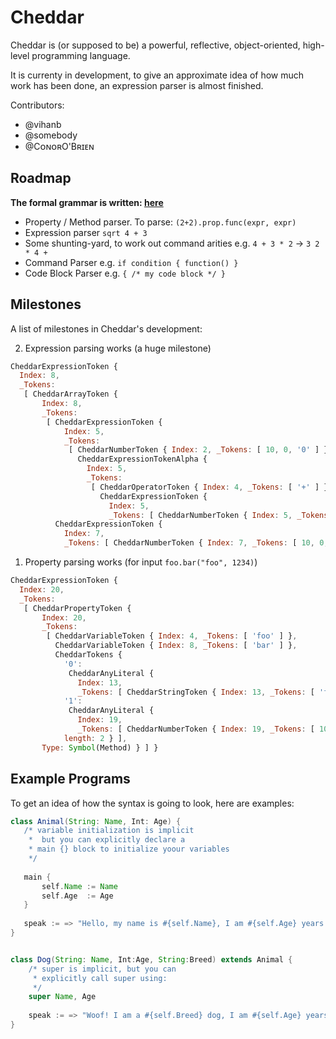 # Cheddar

Cheddar is (or supposed to be) a powerful, reflective, object-oriented, high-level programming language.

It is currenty in development, to give an approximate idea of how much work has been done, an expression parser is almost finished.

Contributors:

 - @vihanb
 - @somebody
 - @CᴏɴᴏʀO'Bʀɪᴇɴ
 
## Roadmap

**The formal grammar is written: [here](https://github.com/vihanb/Cheddar/blob/master/Grammar.md)**

 - Property / Method parser. To parse: `(2+2).prop.func(expr, expr)`
 - Expression parser `sqrt 4 + 3`
 - Some shunting-yard, to work out command arities e.g. `4 + 3 * 2` -> `3 2 * 4 +`
 - Command Parser e.g. `if condition { function() }`
 - Code Block Parser e.g. `{ /* my code block */ }`


## Milestones

A list of milestones in Cheddar's development:

 2. Expression parsing works (a huge milestone)
```js
CheddarExpressionToken {
  Index: 8,
  _Tokens: 
   [ CheddarArrayToken {
       Index: 8,
       _Tokens: 
        [ CheddarExpressionToken {
            Index: 5,
            _Tokens: 
             [ CheddarNumberToken { Index: 2, _Tokens: [ 10, 0, '0' ] },
               CheddarExpressionTokenAlpha {
                 Index: 5,
                 _Tokens: 
                  [ CheddarOperatorToken { Index: 4, _Tokens: [ '+' ] },
                    CheddarExpressionToken {
                      Index: 5,
                      _Tokens: [ CheddarNumberToken { Index: 5, _Tokens: [ 10, 0, '1' ] } ] } ] } ] },
          CheddarExpressionToken {
            Index: 7,
            _Tokens: [ CheddarNumberToken { Index: 7, _Tokens: [ 10, 0, '2' ] } ] } ] } ] }

```
 1. Property parsing works (for input `foo.bar("foo", 1234)`)
```js
CheddarExpressionToken {
  Index: 20,
  _Tokens: 
   [ CheddarPropertyToken {
       Index: 20,
       _Tokens: 
        [ CheddarVariableToken { Index: 4, _Tokens: [ 'foo' ] },
          CheddarVariableToken { Index: 8, _Tokens: [ 'bar' ] },
          CheddarTokens {
            '0': 
             CheddarAnyLiteral {
               Index: 13,
               _Tokens: [ CheddarStringToken { Index: 13, _Tokens: [ 'foo' ] } ] },
            '1': 
             CheddarAnyLiteral {
               Index: 19,
               _Tokens: [ CheddarNumberToken { Index: 19, _Tokens: [ 10, 0, '1234' ] } ] },
            length: 2 } ],
       Type: Symbol(Method) } ] }
```

## Example Programs

To get an idea of how the syntax is going to look, here are examples:

```groovy
class Animal(String: Name, Int: Age) {
   /* variable initialization is implicit
    *  but you can explicitly declare a
    * main {} block to initialize yoour variables
    */
   
   main {
       self.Name := Name
       self.Age  := Age
   }
   
   speak := => "Hello, my name is #{self.Name}, I am #{self.Age} years old"
}


class Dog(String: Name, Int:Age, String:Breed) extends Animal {
    /* super is implicit, but you can
     * explicitly call super using:
     */
    super Name, Age
    
    speak := => "Woof! I am a #{self.Breed} dog, I am #{self.Age} years old and am called #{self.Name}"
}
```
